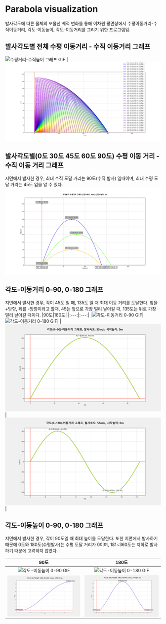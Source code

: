 # Parabola visualization

발사각도에 따른 물체의 포물선 궤적 변화를 통해 이차원 평면상에서 수평이동거리-수직이동거리, 각도-이동높이, 각도-이동거리를 그리기 위한 프로그램임.

## 발사각도별 전체 수평 이동거리 - 수직 이동거리 그래프

![수평거리-수직높이 그래프 GIF]( ./수평거리-수직높이%20그래프.gif) | ![수평거리-수직높이 그래프 PNG]( ./Figure_1.png)

## 발사각도별(0도 30도 45도 60도 90도) 수평 이동 거리 - 수직 이동 거리 그래프

지면에서 발사한 경우, 최대 수직 도달 거리는 90도(수직 발사) 일때이며, 최대 수평 도달 거리는 45도 임을 알 수 있다.
![특수각 수평 이동거리 - 수직 이동거리]( ./030456090.png)

## 각도-이동거리 0-90, 0-180 그래프

지면에서 발사한 경우, 각이 45도 일 때, 135도 일 때 최대 이동 거리를 도달한다.
앞을 +방향, 뒤를 -방향이라고 할때, 45는 앞으로 가장 멀리 날아갈 때, 135도는 뒤로 가장 멀리 날아갈 때이다.
|90도|180도|
|:---:|:---:|
|![각도-이동거리 0-90 GIF]( ./각도-이동거리%200-90%20그래프.gif)|![각도-이동거리 0-180 GIF]( ./각도-이동거리%200-180%20그래프.gif)|
|![각도-이동거리 0-90]( ./각도-이동거리%200-90%20그래프.png)|![각도-이동거리 0-180]( ./각도-이동거리%200-180%20그래프.png)|

## 각도-이동높이 0-90, 0-180 그래프

지면에서 발사한 경우, 각이 90도일 때 최대 높이를 도달한다. 또한 지면에서 발사하기 때문에 0도와 180도(수평발사)는 수평 도달 거리가 0이며, 181~360도는 지하로 발사하기 때문에 고려하지 않았다.

|90도|180도|
|:---:|:---:|
|![각도-이동높이 0-90 GIF]( ./각도-이동높이%200-90%20그래프.gif)|![각도-이동높이 0-180 GIF]( ./각도-이동높이%200-180%20그래프.gif)|
|![각도-이동높이 0-90]( ./각도-이동높이%200-90%20그래프.png)|![각도-이동높이 0-180]( ./각도-이동높이%200-180%20그래프.png)|
